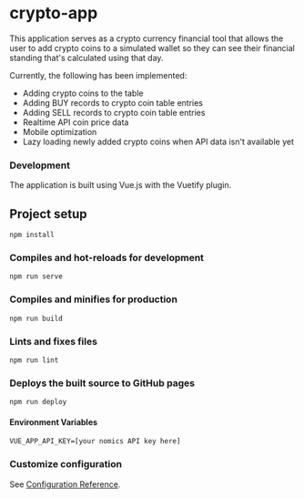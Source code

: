 # crypto-app

This application serves as a crypto currency financial tool that allows the user to add crypto coins to a simulated wallet so they can see their financial standing that's calculated using that day.

Currently, the following has been implemented:
- Adding crypto coins to the table
- Adding BUY records to crypto coin table entries
- Adding SELL records to crypto coin table entries
- Realtime API coin price data
- Mobile optimization
- Lazy loading newly added crypto coins when API data isn't available yet

### Development

The application is built using Vue.js with the Vuetify plugin.

## Project setup
```
npm install
```

### Compiles and hot-reloads for development
```
npm run serve
```

### Compiles and minifies for production
```
npm run build
```

### Lints and fixes files
```
npm run lint
```

### Deploys the built source to GitHub pages
```
npm run deploy
```

#### Environment Variables
`VUE_APP_API_KEY=[your nomics API key here]`

### Customize configuration
See [Configuration Reference](https://cli.vuejs.org/config/).
